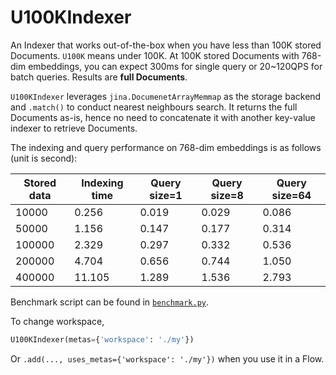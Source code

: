# U100KIndexer

An Indexer that works out-of-the-box when you have less than 100K stored Documents. `U100K` means under 100K. At 100K stored Documents with 768-dim embeddings, you can expect 300ms for single query or 20~120QPS for batch queries. Results are **full Documents**.

`U100KIndexer` leverages `jina.DocumenetArrayMemmap` as the storage backend and `.match()` to conduct nearest neighbours search. It returns the full Documents as-is, hence no need to concatenate it with another key-value indexer to retrieve Documents.

The indexing and query performance on 768-dim embeddings is as follows (unit is second):

|Stored data| Indexing time | Query size=1 | Query size=8 | Query size=64|
|---|---|---|---|---|
|10000 | 0.256 | 0.019 | 0.029 | 0.086|
|50000 | 1.156 | 0.147 | 0.177 | 0.314|
|100000 | 2.329 | 0.297 | 0.332 | 0.536|
|200000 | 4.704 | 0.656 | 0.744 | 1.050|
|400000 | 11.105 | 1.289 | 1.536 | 2.793|

Benchmark script can be found in [`benchmark.py`](benchmark.py).

To change workspace, 

```python
U100KIndexer(metas={'workspace': './my'})
```

Or `.add(..., uses_metas={'workspace': './my'})` when you use it in a Flow.